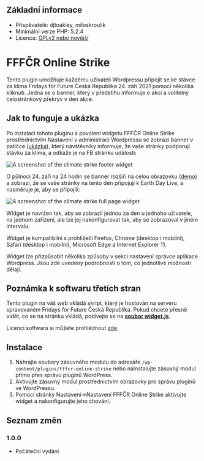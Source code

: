 ## Základní informace

- Přispěvatelé: djtoakley, miloskroulik
- Minimální verze PHP: 5.2.4
- Licence: [GPLv2 nebo novější](http://www.gnu.org/licenses/gpl-2.0.html)

# FFFČR Online Strike

Tento plugin umožňuje každému uživateli Wordpressu připojit se ke stávce za klima Fridays for Future Česká Republika 24. září 2021 pomocí několika kliknutí. Jedná se o banner, který v předstihu informuje o akci a volitelný celostránkový překryv v den akce.

## Jak to funguje a ukázka

Po instalaci tohoto pluginu a povolení widgetu FFFČR Online Strike prostřednictvím Nastavení v administraci Wordpressu se zobrazí banner v patičce ([ukázka](https://widget.zaklima.cz/demo)), který návštěvníky informuje, že vaše stránky podporují stávku za klima, a odkáže je na FB stránku události:

![A screenshot of the climate strike footer widget](https://widget.zaklima.cz/demo.png)

O půlnoci 24. září na 24 hodin se banner rozšíří na celou
obrazovku ([demo)](https://widget.zaklima.cz/demo) a zobrazí, že se vaše stránky na tento den
připojují k Earth Day Live, a nasměruje je, aby se připojili:

![A screenshot of the climate strike full page widget](https://widget.zaklima.cz/demo_full.png)

[comment]: <> (Pro ty, kteří nemohou své webové stránky na tento den vypnout, lze nakonfigurovat také možnost překryvu s možností)

[comment]: <> (zavření &#40;[ukázka&#41;]&#40;https://widget.earthdaylive2020.org/demo.html?fullPage\&showCloseButton&#41;:)

[comment]: <> (![A screenshot of the Earth Day Live full page widget with close button]&#40;https://widget.earthdaylive2020.org/EDL-mockup-overlay.png&#41;)

Widget je navržen tak, aby se zobrazil jednou za den u jednoho uživatele, na jednom zařízení, ale lze jej nakonfigurovat tak, aby se zobrazoval v jiném intervalu.

Widget je kompatibilní s prohlížeči Firefox, Chrome (desktop i mobilní), Safari (desktop i mobilní), Microsoft Edge a
Internet Explorer 11.

Widget lze přizpůsobit několika způsoby v sekci nastavení správce aplikace Wordpress. Jsou zde uvedeny podrobnosti o
tom, co jednotlivé možnosti dělají.

## Poznámka k softwaru třetích stran

Tento plugin na váš web vkládá skript, který je hostován na serveru spravovaném Fridays for Future Česká Republika. Pokud chcete přesně vidět, co se na stránku vkládá, podívejte se na [**soubor
widget.js**](https://github.com/miloskroulik/fffcr-strike-widget/blob/master/static/widget.js).

Licenci softwaru si můžete prohlédnout [zde](https://github.com/miloskroulik/fffcr-strike-widget/blob/master/LICENSE).

## Instalace

1. Nahrajte soubory zásuvného modulu do adresáře `/wp-content/plugins/fffcr-online-strike` nebo nainstalujte zásuvný modul
   přímo přes správu pluginů WordPress.
1. Aktivujte zásuvný modul prostřednictvím obrazovky pro správu pluginů ve WordPressu.
1. Pomocí stránky Nastavení->Nastavení FFFČR Online Strike aktivujte widget a nakonfigurujte jeho chování.

## Seznam změn

### 1.0.0
- Počáteční vydání
